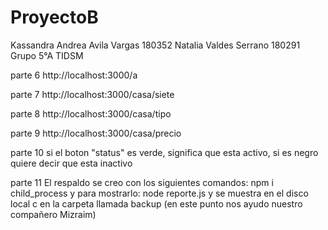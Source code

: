 # ProyectoB
Kassandra Andrea Avila Vargas 180352
Natalia Valdes Serrano  180291
Grupo 5°A
TIDSM


parte 6
http://localhost:3000/a

parte 7
http://localhost:3000/casa/siete

parte 8
http://localhost:3000/casa/tipo

parte 9
http://localhost:3000/casa/precio

parte 10
si el boton "status" es verde, significa que esta activo, si es negro quiere decir que esta inactivo

parte 11
El respaldo se creo con los siguientes comandos:
npm i child_process
y para mostrarlo: node reporte.js
y se muestra en el disco local c en la carpeta llamada backup (en este punto nos ayudo nuestro compañero Mizraim)

